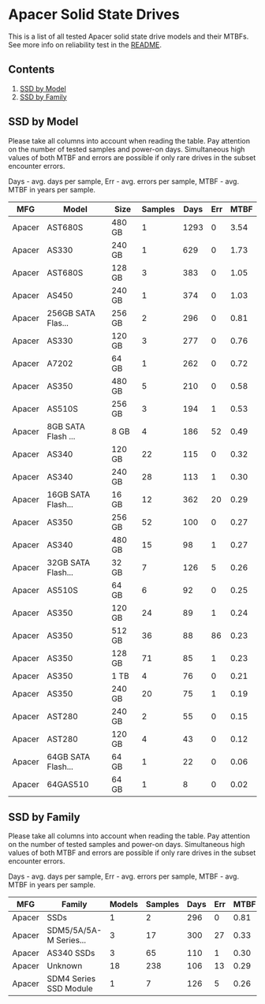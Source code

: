 Apacer Solid State Drives
=========================

This is a list of all tested Apacer solid state drive models and their MTBFs. See
more info on reliability test in the [README](https://github.com/linuxhw/SMART).

Contents
--------

1. [ SSD by Model  ](#ssd-by-model)
2. [ SSD by Family ](#ssd-by-family)

SSD by Model
------------

Please take all columns into account when reading the table. Pay attention on the
number of tested samples and power-on days. Simultaneous high values of both MTBF
and errors are possible if only rare drives in the subset encounter errors.

Days - avg. days per sample,
Err  - avg. errors per sample,
MTBF - avg. MTBF in years per sample.

| MFG       | Model              | Size   | Samples | Days  | Err   | MTBF |
|-----------|--------------------|--------|---------|-------|-------|------|
| Apacer    | AST680S            | 480 GB | 1       | 1293  | 0     | 3.54   |
| Apacer    | AS330              | 240 GB | 1       | 629   | 0     | 1.73   |
| Apacer    | AST680S            | 128 GB | 3       | 383   | 0     | 1.05   |
| Apacer    | AS450              | 240 GB | 1       | 374   | 0     | 1.03   |
| Apacer    | 256GB SATA Flas... | 256 GB | 2       | 296   | 0     | 0.81   |
| Apacer    | AS330              | 120 GB | 3       | 277   | 0     | 0.76   |
| Apacer    | A7202              | 64 GB  | 1       | 262   | 0     | 0.72   |
| Apacer    | AS350              | 480 GB | 5       | 210   | 0     | 0.58   |
| Apacer    | AS510S             | 256 GB | 3       | 194   | 1     | 0.53   |
| Apacer    | 8GB SATA Flash ... | 8 GB   | 4       | 186   | 52    | 0.49   |
| Apacer    | AS340              | 120 GB | 22      | 115   | 0     | 0.32   |
| Apacer    | AS340              | 240 GB | 28      | 113   | 1     | 0.30   |
| Apacer    | 16GB SATA Flash... | 16 GB  | 12      | 362   | 20    | 0.29   |
| Apacer    | AS350              | 256 GB | 52      | 100   | 0     | 0.27   |
| Apacer    | AS340              | 480 GB | 15      | 98    | 1     | 0.27   |
| Apacer    | 32GB SATA Flash... | 32 GB  | 7       | 126   | 5     | 0.26   |
| Apacer    | AS510S             | 64 GB  | 6       | 92    | 0     | 0.25   |
| Apacer    | AS350              | 120 GB | 24      | 89    | 1     | 0.24   |
| Apacer    | AS350              | 512 GB | 36      | 88    | 86    | 0.23   |
| Apacer    | AS350              | 128 GB | 71      | 85    | 1     | 0.23   |
| Apacer    | AS350              | 1 TB   | 4       | 76    | 0     | 0.21   |
| Apacer    | AS350              | 240 GB | 20      | 75    | 1     | 0.19   |
| Apacer    | AST280             | 240 GB | 2       | 55    | 0     | 0.15   |
| Apacer    | AST280             | 120 GB | 4       | 43    | 0     | 0.12   |
| Apacer    | 64GB SATA Flash... | 64 GB  | 1       | 22    | 0     | 0.06   |
| Apacer    | 64GAS510           | 64 GB  | 1       | 8     | 0     | 0.02   |

SSD by Family
-------------

Please take all columns into account when reading the table. Pay attention on the
number of tested samples and power-on days. Simultaneous high values of both MTBF
and errors are possible if only rare drives in the subset encounter errors.

Days - avg. days per sample,
Err  - avg. errors per sample,
MTBF - avg. MTBF in years per sample.

| MFG       | Family                 | Models | Samples | Days  | Err   | MTBF |
|-----------|------------------------|--------|---------|-------|-------|------|
| Apacer    | SSDs                   | 1      | 2       | 296   | 0     | 0.81   |
| Apacer    | SDM5/5A/5A-M Series... | 3      | 17      | 300   | 27    | 0.33   |
| Apacer    | AS340 SSDs             | 3      | 65      | 110   | 1     | 0.30   |
| Apacer    | Unknown                | 18     | 238     | 106   | 13    | 0.29   |
| Apacer    | SDM4 Series SSD Module | 1      | 7       | 126   | 5     | 0.26   |
